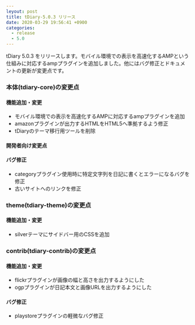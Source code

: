 ```yaml
---
leyout: post
title: tDiary-5.0.3 リリース
date: 2020-03-29 19:56:41 +0900
categories:
  - release
  - 5.0
---
```

tDiary 5.0.3 をリリースします。モバイル環境での表示を高速化するAMPという仕組みに対応するampプラグインを追加しました。他にはバグ修正とドキュメントの更新が変更点です。

### 本体(tdiary-core)の変更点

#### 機能追加・変更
* モバイル環境での表示を高速化するAMPに対応するampプラグインを追加
* amazonプラグインが出力するHTMLをHTML5へ準拠するよう修正
* tDiaryのテーマ移行用ツールを削除

#### 開発者向け変更点

#### バグ修正
* categoryプラグイン使用時に特定文字列を日記に書くとエラーになるバグを修正
* 古いサイトへのリンクを修正

### theme(tdiary-theme)の変更点

#### 機能追加・変更
* silverテーマにサイドバー用のCSSを追加

### contrib(tdiary-contrib)の変更点

#### 機能追加・変更
* flickrプラグインが画像の幅と高さを出力するようにした
* ogpプラグインが日記本文と画像URLを出力するようにした

#### バグ修正
* playstoreプラグインの軽微なバグ修正

